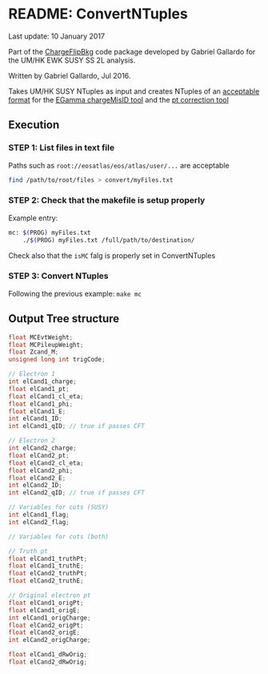 # README: ConvertNTuples 
Last update: 10 January 2017 

Part of the [ChargeFlipBkg](../) code package developed by Gabriel Gallardo for the UM/HK EWK SUSY SS 2L analysis. 

Written by Gabriel Gallardo, Jul 2016.

Takes UM/HK SUSY NTuples as input and creates NTuples of an [acceptable format](#output-tree-structure) for the [EGamma chargeMisID tool](../chargeMisID/EG/) and the [pt correction tool](../ptcorr/)

## Execution

### STEP 1: List files in text file 
Paths such as `root://eosatlas/eos/atlas/user/...` are acceptable
```sh
find /path/to/root/files > convert/myFiles.txt
```

### STEP 2: Check that the makefile is setup properly
Example entry:
```sh
mc: $(PROG) myFiles.txt
    ./$(PROG) myFiles.txt /full/path/to/destination/
```
Check also that the `isMC` falg is properly set in ConvertNTuples
### STEP 3: Convert NTuples
Following the previous example:
`make mc`

## Output Tree structure
```c++
float MCEvtWeight;
float MCPileupWeight; 
float Zcand_M; 
unsigned long int trigCode;

// Electron 1
int elCand1_charge; 
float elCand1_pt; 
float elCand1_cl_eta; 
float elCand1_phi;
float elCand1_E;
int elCand1_ID;
int elCand1_qID; // true if passes CFT

// Electron 2
int elCand2_charge; 
float elCand2_pt; 
float elCand2_cl_eta; 
float elCand2_phi;
float elCand2_E;
int elCand2_ID;
int elCand2_qID; // true if passes CFT

// Variables for cuts (SUSY)
int elCand1_flag;
int elCand2_flag; 

// Variables for cuts (both)

// Truth pt
float elCand1_truthPt;
float elCand1_truthE;
float elCand2_truthPt;
float elCand2_truthE;

// Original electron pt
float elCand1_origPt;
float elCand1_origE;
int elCand1_origCharge;
float elCand2_origPt;
float elCand2_origE;
int elCand2_origCharge;

float elCand1_dRwOrig;
float elCand2_dRwOrig;
```
